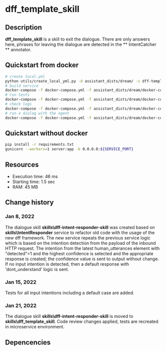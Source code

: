 # dff_template_skill

## Description

**dff_template_skill** is a skill to exit the dialogue. There are only answers here, phrases for leaving the dialogue are detected in the ** IntentCatcher ** annotator.

## Quickstart from docker

```bash
# create local.yml
python utils/create_local_yml.py -d assistant_dists/dream/ -s dff-template-skill
# build service
docker-compose -f docker-compose.yml -f assistant_dists/dream/docker-compose.override.yml -f assistant_dists/dream/local.yml up -d --build dff-template-skill
# run tests
docker-compose -f docker-compose.yml -f assistant_dists/dream/docker-compose.override.yml -f assistant_dists/dream/local.yml exec dff-template-skill bash test.sh
# check logs
docker-compose -f docker-compose.yml -f assistant_dists/dream/docker-compose.override.yml -f assistant_dists/dream/local.yml logs -f dff-template-skill
# run a dialog with the agent
docker-compose -f docker-compose.yml -f assistant_dists/dream/docker-compose.override.yml -f assistant_dists/dream/local.yml exec agent python -m deeppavlov_agent.run
```

## Quickstart without docker

```bash
pip install -r requirements.txt
gunicorn --workers=1 server:app -b 0.0.0.0:${SERVICE_PORT}
```

## Resources

* Execution time: 46 ms
* Starting time: 1.5 sec
* RAM: 45 MB

## Change history
### Jan 8, 2022
The dialogue skill **skills\dff-intent-responder-skill** was created based on **skills\IntentResponder** service to refactor old code with the usage of the new dff framework. The new service repeats the previous service logic which is based on the intention detection from the payload of the inbound HTTP request. The intention from the latest human_utterances element with "detected"=1 and the highest confidence is selected and the appropriate response is created; the confidence value is sent to output without change. If no input intention is detected, then a default response with 'dont_understand' logic is sent.
### Jan 15, 2022
Tests for all input intentions including a default case are added.
### Jan 21, 2022
The dialogue skill **skills\dff-intent-responder-skill** is moved to **skills\dff_template_skill**. Code review changes applied, tests are recreated in microservice environment.


## Depencencies

